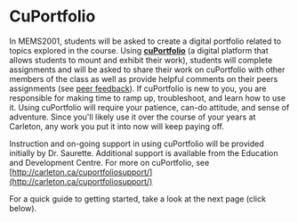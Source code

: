 # CuPortfolio

In MEMS2001, students will be asked to create a digital portfolio related to topics explored in the course. Using [**cuPortfolio**](https://cuportfolio.carleton.ca/) \(a digital platform that allows students to mount and exhibit their work\), students will complete assignments and will be asked to share their work on cuPortfolio with other members of the class as well as provide helpful comments on their peers assignments \(see [peer feedback](https://marc-saurette.gitbook.io/the-making-of-the-middle-ages/course-info/syllabus/coursework/peer-feedback)\). If cuPortfolio is new to you, you are responsible for making time to ramp up, troubleshoot, and learn how to use it. Using cuPortfolio will require your patience, can-do attitude, and sense of adventure. Since you'll likely use it over the course of your years at Carleton, any work you put it into now will keep paying off.

Instruction and on-going support in using cuPortfolio will be provided initially by Dr. Saurette. Additional support is available from the Education and Development Centre. For more on cuPortfolio, see [http://carleton.ca/cuportfoliosupport/](http://carleton.ca/cuportfoliosupport/)​

For a quick guide to getting started, take a look at the next page \(click below\). 

